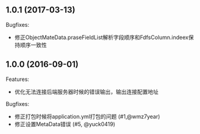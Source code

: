 ## 1.0.1 (2017-03-13)

Bugfixes:

  - 修正ObjectMateData.praseFieldList解析字段顺序和FdfsColumn.indeex保持顺序一致性

## 1.0.0 (2016-09-01)

Features:

  - 优化无法连接后端服务器时候的错误输出，输出连接配置地址

Bugfixes:

  - 修正打包时候将application.yml打包的问题 (#1,@wmz7year)
  - 修正设置MetaData错误 (#5, @yuck0419)
